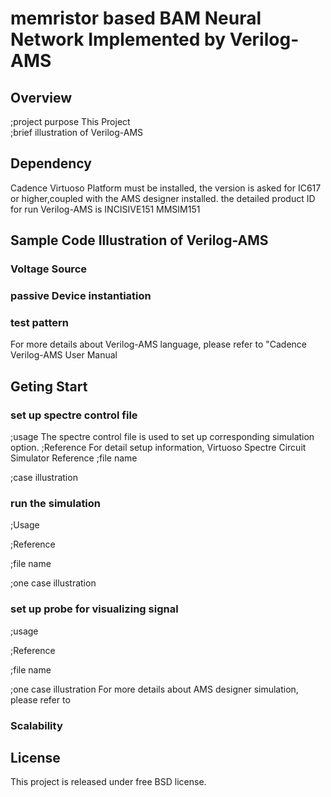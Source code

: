 # memristor based BAM Neural Network Implemented by Verilog-AMS 

## Overview
;project purpose 
This Project   
;brief illustration of Verilog-AMS
## Dependency
Cadence Virtuoso Platform must be installed, the version is asked for IC617 or higher,coupled with the AMS designer installed. the detailed product ID for run Verilog-AMS is INCISIVE151 MMSIM151

## Sample Code Illustration of Verilog-AMS
### Voltage Source 


### passive Device instantiation 

### test pattern
For more details about Verilog-AMS language, please refer to "Cadence Verilog-AMS User Manual

## Geting Start


### set up spectre control file
;usage
The spectre control file is used to set up corresponding simulation option. 
;Reference
For detail setup information, Virtuoso Spectre Circuit Simulator Reference
;file name 

;case illustration

### run the simulation
;Usage

;Reference

;file name

;one case illustration


### set up probe for visualizing signal 
;usage

;Reference

;file name

;one case illustration
For more details about AMS designer simulation, please refer to 

### Scalability

## License
This project is released under free BSD license.
